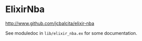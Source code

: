 # ElixirNba

http://www.github.com/jcbalcita/elixir-nba

See moduledoc in `lib/elixir_nba.ex` for some documentation.

